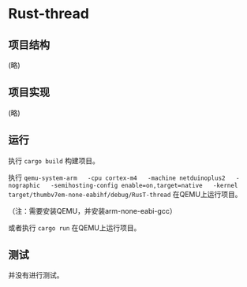 # Rust-thread

## 项目结构

(略)

## 项目实现

(略)

## 运行

执行 `cargo build` 构建项目。

执行 `qemu-system-arm   -cpu cortex-m4   -machine netduinoplus2   -nographic   -semihosting-config enable=on,target=native   -kernel target/thumbv7em-none-eabihf/debug/RusT-thread` 在QEMU上运行项目。

（注：需要安装QEMU，并安装arm-none-eabi-gcc）

或者执行 `cargo run` 在QEMU上运行项目。

## 测试

并没有进行测试。



